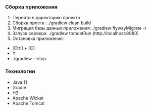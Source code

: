 
### Сборка приложения
1. Перейти в директорию проекта
2. Сборка проета : ./gradlew clean build
3. Миграция базы данных приложения: ./gradlew flywayMigrate -i
4. Запуск сервера: ./gradlew tomcatRun
   (http://localhost:8080)
5. Остановка приложения:
  - [Ctrl] + [C] 
  - Y
  - ./gradlew --stop

### Технологии
- Java 11
- Gradle
- H2
- Apache Wicket
- Apache Tomcat









